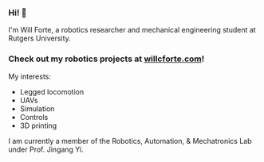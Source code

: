 ### Hi! 👋

I'm Will Forte, a robotics researcher and mechanical engineering student at Rutgers University.

### Check out my robotics projects at [willcforte.com](https://willcforte.com)!

My interests:
* Legged locomotion
* UAVs
* Simulation
* Controls
* 3D printing

I am currently a member of the Robotics, Automation, & Mechatronics Lab under Prof. Jingang Yi.
